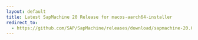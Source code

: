```yaml
---
layout: default
title: Latest SapMachine 20 Release for macos-aarch64-installer
redirect_to:
  - https://github.com/SAP/SapMachine/releases/download/sapmachine-20.0.1/sapmachine-jre-20.0.1_macos-aarch64_bin.dmg
---
```

